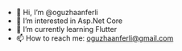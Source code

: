 - 👋 Hi, I’m @oguzhaanferli
- 👀 I’m interested in Asp.Net Core
- 🌱 I’m currently learning Flutter
- 📫 How to reach me: oguzhaanferli@gmail.com

<!---
oguzhaanferli/oguzhaanferli is a ✨ special ✨ repository because its `README.md` (this file) appears on your GitHub profile.
You can click the Preview link to take a look at your changes.
--->
